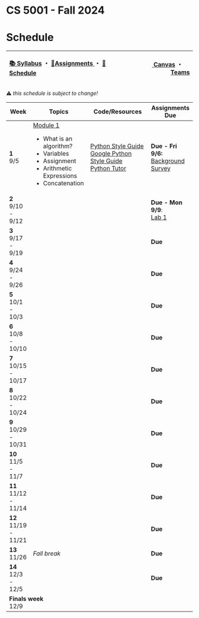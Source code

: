 # CS 5001 - Fall 2024
# Schedule

<!-- https://emojidb.org/warning-emojis?utm_source=user_search -->
<!-- https://gist.github.com/rxaviers/7360908 -->

<!-- Header -->
<table>
<thead>
<tr>
<th width="1000px">
<p align="left">
<a href="https://github.com/CS-5001-Fall-2024/Resources/blob/main/Syllabus.md">📚 Syllabus</a> 
・
<a href="https://github.com/CS-5001-Fall-2024/Resources/blob/main/Assignments.md">🎯Assignments </a>
・
<a href="https://github.com/CS-5001-Fall-2024/Resources/blob/main/Schedule.md">📆Schedule </a>
</th>
</p>

<th width="500px">
<p align="right">
<a href="https://northeastern.instructure.com/courses/192359">
<img height="15" src="https://encrypted-tbn0.gstatic.com/images?q=tbn:ANd9GcS01M7s52LIEYfk7SBpDgMLW-EcwM1JzO3N1A&s"/> 
Canvas</a>  
・
<a href="https://teams.microsoft.com/l/team/19%3A9nlYBJIFq3KpzcLYnx-qEezgyGMYCAnvlTI-eppIXh81%40thread.tacv2/conversations?groupId=28ae1c9a-c508-4f79-9854-ec6d06de5211&tenantId=a8eec281-aaa3-4dae-ac9b-9a398b9215e7"><img height="15" src="https://cdn-dynmedia-1.microsoft.com/is/content/microsoftcorp/Icon-Teams-28x281?resMode=sharp2&op_usm=1.5,0.65,15,0&qlt=85"/> Teams</a>
</th>
</tr>
</thead>
</table>

:warning: <i>this schedule is subject to change!</i>


<table>
<thead>
<tr>
<th width="125px">Week</th>
<th width="225px">Topics</th>
<th width="1225px">Code/Resources</th>
<th width="225px">Assignments Due</th>
</tr>
</thead>

<!-- Week 1 -->
<tr>
<td><b>1</b><br/>9/5</td>

<!-- Topics -->
<td>
<a href="https://northeastern.instructure.com/courses/192359/pages/module-1-getting-started">Module 1</a><br/>
<ul>
<li>What is an algorithm?</li>
<li>Variables</li>
<li>Assignment</li>
<li>Arithmetic Expressions</li>
<li>Concatenation</li>
</ul>
</td>

<!-- Resources -->
<td>
<a href="https://peps.python.org/pep-0008/">Python Style Guide</a><br/>
<a href="https://google.github.io/styleguide/pyguide.html">Google Python Style Guide</a><br/>
<a href="https://pythontutor.com/">Python Tutor</a>

</td>

<!-- Assignments -->
<td><b>Due - Fri 9/6:</b><br/><a href="https://forms.gle/eaZFN2Fer84DnBhZ8">Background Survey</a><br/></td>
</tr>
<!------------------------------->
<!------------------------------->

<!-- Week 2 -->
<tr>
<td><b>2</b><br/>9/10 - 9/12</td>

<!-- Topics -->
<td></td>

<!-- Resources -->
<td></td>

<!-- Assignments -->
<td><b>Due - Mon 9/9</b>:<br/><a href="https://github.com/CS-5001-Fall-2024/Assigments/blob/main/Lab1.md">Lab 1</a><br/>
</td>
</tr>
<!------------------------------->
<!------------------------------->


<!-- Week 3 -->
<tr>
<td><b>3</b><br/>9/17 - 9/19</td>

<!-- Topics -->
<td></td>

<!-- Resources -->
<td></td>

<!-- Assignments -->
<td><b>Due</b></td>
</tr>
<!------------------------------->
<!------------------------------->


<!-- Week 4 -->
<tr>
<td><b>4</b><br/>9/24 - 9/26</td>

<!-- Topics -->
<td></td>

<!-- Resources -->
<td></td>

<!-- Assignments -->
<td><b>Due</b></td>
</tr>
<!------------------------------->
<!------------------------------->


<!-- Week 5 -->
<tr>
<td><b>5</b><br/>10/1 - 10/3</td>

<!-- Topics -->
<td>
</td>

<!-- Resources -->
<td></td>

<!-- Assignments -->
<td><b>Due</b></td>
</tr>
<!------------------------------->
<!------------------------------->



<!-- Week 6 -->
<tr>
<td><b>6</b><br/>10/8 - 10/10</td>

<!-- Topics -->
<td>
</td>

<!-- Resources -->
<td></td>

<!-- Assignments -->
<td><b>Due</b></td>
</tr>
<!------------------------------->
<!------------------------------->


<!-- Week 7 -->
<tr>
<td><b>7</b><br/>10/15 - 10/17</td>

<!-- Topics -->
<td>
</td>

<!-- Resources -->
<td></td>

<!-- Assignments -->
<td><b>Due</b></td>
</tr>
<!------------------------------->
<!------------------------------->


<!-- Week 8 -->
<tr>
<td><b>8</b><br/>10/22 - 10/24</td>

<!-- Topics -->
<td>
</td>

<!-- Resources -->
<td></td>

<!-- Assignments -->
<td><b>Due</b></td>
</tr>
<!------------------------------->
<!------------------------------->


<!-- Week 9 -->
<tr>
<td><b>9</b><br/>10/29 - 10/31</td>

<!-- Topics -->
<td>
</td>

<!-- Resources -->
<td></td>

<!-- Assignments -->
<td><b>Due</b></td>
</tr>
<!------------------------------->
<!------------------------------->


<!-- Week 10 -->
<tr>
<td><b>10</b><br/>11/5 - 11/7</td>

<!-- Topics -->
<td>
</td>

<!-- Resources -->
<td></td>

<!-- Assignments -->
<td><b>Due</b></td>
</tr>
<!------------------------------->
<!------------------------------->


<!-- Week 11 -->
<tr>
<td><b>11</b><br/>11/12 - 11/14</td>

<!-- Topics -->
<td>
</td>

<!-- Resources -->
<td></td>

<!-- Assignments -->
<td><b>Due</b></td>
</tr>
<!------------------------------->
<!------------------------------->


<!-- Week 12 -->
<tr>
<td><b>12</b><br/>11/19 - 11/21</td>

<!-- Topics -->
<td>
</td>

<!-- Resources -->
<td></td>

<!-- Assignments -->
<td><b>Due</b></td>
</tr>
<!------------------------------->
<!------------------------------->


<!-- Week 13 -->
<tr>
<td><b>13</b><br/>11/26</td>

<!-- Topics -->
<td>
<i>Fall break</i>
</td>

<!-- Resources -->
<td></td>

<!-- Assignments -->
<td><b>Due</b></td>
</tr>
<!------------------------------->
<!------------------------------->


<!-- Week 14 -->
<tr>
<td><b>14</b><br/>12/3 - 12/5</td>

<!-- Topics -->
<td>
</td>

<!-- Resources -->
<td></td>

<!-- Assignments -->
<td><b>Due</b></td>
</tr>
<!------------------------------->
<!------------------------------->


<!-- Finals Week -->
<tr>
<td colspan=4><b>Finals week</b><br/>12/9</td>
</tr>


</table>

<!-- 
| Week <br/> <img width=75/>| Topics <br/> <img width=225/> | Code/Resources <br/> <img width=1225/>| Assignments Due  <br/> <img width=225/>|
| ---- | ------ | -------------- | --------------- |
| **1** <br/> 9/5 | Module 1 <br/> Module 2| | |
| **2** <br/> 9/10 - 9/12 | | | |
| **3** <br/> 9/17 - 9/19 | | | |
| **4** <br/> 9/24 - 9/26 | | | |
| **5** <br/> 10/1 - 10/3 | | | |
| **6** <br/> 10/8 - 10/10 | | | |
| **7** <br/> 10/15 - 10/17 | | | |
| **8** <br/> 10/22 - 10/24 | | | |
| **9** <br/> 10/29 - 10/31 | | | |
| **10** <br/> 11/5 - 11/7 | | | |
| **11** <br/> 11/12 - 11/14 | | | |
| **12** <br/> 11/19 - 11/21 | | | |
| **13** <br/> 11/26 | Fall break | | |
| **14** <br/> 12/3 - 12/5 | | | | -->
